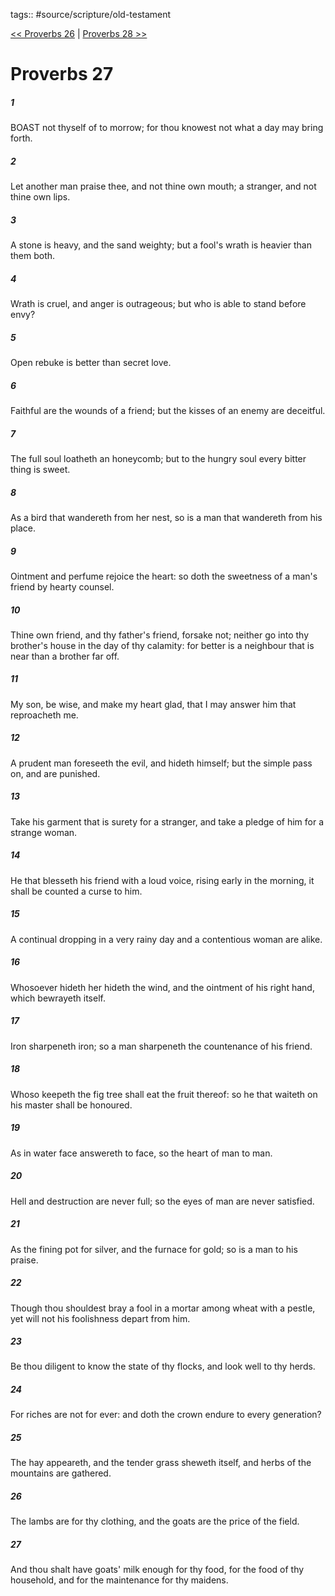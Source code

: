 tags:: #source/scripture/old-testament

[<< Proverbs 26](/Old_Testament/20_Proverbs/Proverbs_26.md) | [Proverbs 28 >>](/Old_Testament/20_Proverbs/Proverbs_28.md)

# Proverbs 27

##### 1

BOAST not thyself of to morrow; for thou knowest not what a day may bring forth.

##### 2

Let another man praise thee, and not thine own mouth; a stranger, and not thine own lips.

##### 3

A stone is heavy, and the sand weighty; but a fool's wrath is heavier than them both.

##### 4

Wrath is cruel, and anger is outrageous; but who is able to stand before envy?

##### 5

Open rebuke is better than secret love.

##### 6

Faithful are the wounds of a friend; but the kisses of an enemy are deceitful.

##### 7

The full soul loatheth an honeycomb; but to the hungry soul every bitter thing is sweet.

##### 8

As a bird that wandereth from her nest, so is a man that wandereth from his place.

##### 9

Ointment and perfume rejoice the heart: so doth the sweetness of a man's friend by hearty counsel.

##### 10

Thine own friend, and thy father's friend, forsake not; neither go into thy brother's house in the day of thy calamity: for better is a neighbour that is near than a brother far off.

##### 11

My son, be wise, and make my heart glad, that I may answer him that reproacheth me.

##### 12

A prudent man foreseeth the evil, and hideth himself; but the simple pass on, and are punished.

##### 13

Take his garment that is surety for a stranger, and take a pledge of him for a strange woman.

##### 14

He that blesseth his friend with a loud voice, rising early in the morning, it shall be counted a curse to him.

##### 15

A continual dropping in a very rainy day and a contentious woman are alike.

##### 16

Whosoever hideth her hideth the wind, and the ointment of his right hand, which bewrayeth itself.

##### 17

Iron sharpeneth iron; so a man sharpeneth the countenance of his friend.

##### 18

Whoso keepeth the fig tree shall eat the fruit thereof: so he that waiteth on his master shall be honoured.

##### 19

As in water face answereth to face, so the heart of man to man.

##### 20

Hell and destruction are never full; so the eyes of man are never satisfied.

##### 21

As the fining pot for silver, and the furnace for gold; so is a man to his praise.

##### 22

Though thou shouldest bray a fool in a mortar among wheat with a pestle, yet will not his foolishness depart from him.

##### 23

Be thou diligent to know the state of thy flocks, and look well to thy herds.

##### 24

For riches are not for ever: and doth the crown endure to every generation?

##### 25

The hay appeareth, and the tender grass sheweth itself, and herbs of the mountains are gathered.

##### 26

The lambs are for thy clothing, and the goats are the price of the field.

##### 27

And thou shalt have goats' milk enough for thy food, for the food of thy household, and for the maintenance for thy maidens.
